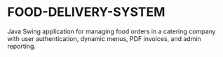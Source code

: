 # FOOD-DELIVERY-SYSTEM
Java Swing application for managing food orders in a catering company with user authentication, dynamic menus, PDF invoices, and admin reporting.

